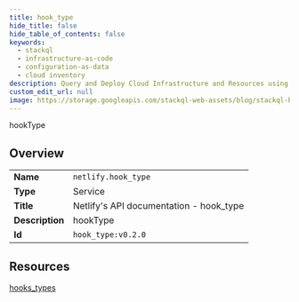 ```yaml
---
title: hook_type
hide_title: false
hide_table_of_contents: false
keywords:
  - stackql
  - infrastructure-as-code
  - configuration-as-data
  - cloud inventory
description: Query and Deploy Cloud Infrastructure and Resources using SQL
custom_edit_url: null
image: https://storage.googleapis.com/stackql-web-assets/blog/stackql-blog-post-featured-image.png
---
```

hookType  
    

## Overview
<table><tbody>
<tr><td><b>Name</b></td><td><code>netlify.hook_type</code></td></tr>
<tr><td><b>Type</b></td><td>Service</td></tr>
<tr><td><b>Title</b></td><td>Netlify's API documentation - hook_type</td></tr>
<tr><td><b>Description</b></td><td>hookType</td></tr>
<tr><td><b>Id</b></td><td><code>hook_type:v0.2.0</code></td></tr>
</tbody></table>

## Resources
<div class="row">
<div class="providerDocColumn">
<a href="/providers/netlify/hook_type/hooks_types/">hooks_types</a><br />
</div>
<div class="providerDocColumn">
</div>
</div>
